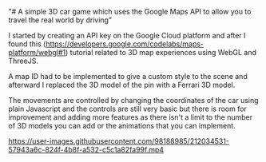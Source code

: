 "# A simple 3D car game which uses the Google Maps API to allow you to travel the real world by driving" 

I started by creating an API key on the Google Cloud platform and after I found this (https://developers.google.com/codelabs/maps-platform/webgl#1)
tutorial related to 3D map experiences using WebGL and ThreeJS.

A map ID had to be implemented to give a custom style to the scene and afterward I replaced the 3D model of the pin with a Ferrari 3D model.

The movements are controlled by changing the coordinates of the car using plain Javascript and the controls are still very basic but there is room for improvement and adding more features as there isn't a limit to the number of 3D models you can add or the animations that you can implement.

https://user-images.githubusercontent.com/98188985/212034531-57943a6c-824f-4b8f-a532-c5c1a82fa99f.mp4

